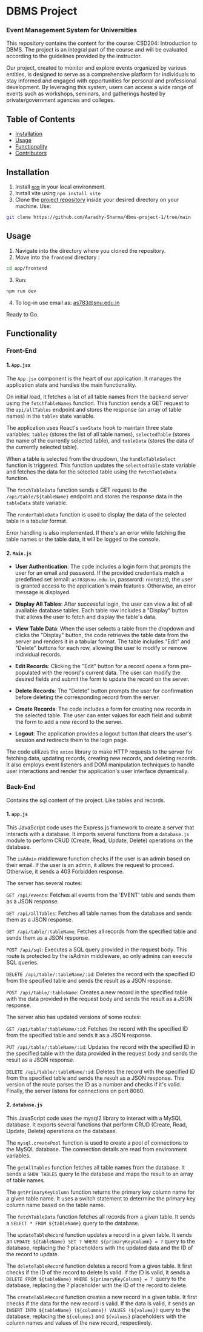 # DBMS Project
### Event Management System for Universities
This repository contains the content for the course: CSD204: Introduction to DBMS. The project is an integral part of the course and will be evaluated according to the guidelines provided by the instructor.

Our project, created to monitor and explore events organized by various entities, is designed to serve as a comprehensive platform for individuals to stay informed and engaged with opportunities for personal and professional development. By leveraging this system, users can access a wide range of events such as workshops, seminars, and gatherings hosted by private/government agencies and colleges.

## Table of Contents
- [Installation](#installation)
- [Usage](#usage)
- [Functionality](#functionality)
- [Contributors](#contributors)

## Installation

1. Install [`npm`]((https://docs.npmjs.com/downloading-and-installing-node-js-and-npm)) in your local environment.    
2. Install vite using ```npm install vite```
3. Clone the [project repository](https://github.com/Aaradhy-Sharma/dbms-project-1/tree/main) inside your desired directory on your machine. Use:

```bash
git clone https://github.com/Aaradhy-Sharma/dbms-project-1/tree/main
```

## Usage

1. Navigate into the directory where you cloned the repository.
2. Move into the `frontend` directory :
```bash
cd app/frontend
```
3. Run:
```bash
npm run dev
```
4. To log-in use email as: as783@snu.edu.in

Ready to Go.

## Functionality

### Front-End
#### 1. `App.jsx`

The `App.jsx` component is the heart of our application. It manages the application state and handles the main functionality.

On initial load, it fetches a list of all table names from the backend server using the `fetchTableNames` function. This function sends a GET request to the `api/allTables` endpoint and stores the response (an array of table names) in the `tables` state variable.

The application uses React's `useState` hook to maintain three state variables: `tables` (stores the list of all table names), `selectedTable` (stores the name of the currently selected table), and `tableData` (stores the data of the currently selected table).

When a table is selected from the dropdown, the `handleTableSelect` function is triggered. This function updates the `selectedTable` state variable and fetches the data for the selected table using the `fetchTableData` function.

The `fetchTableData` function sends a GET request to the `/api/table/${tableName}` endpoint and stores the response data in the `tableData` state variable.

The `renderTableData` function is used to display the data of the selected table in a tabular format.

Error handling is also implemented. If there's an error while fetching the table names or the table data, it will be logged to the console.

#### 2. `Main.js`


- **User Authentication**: The code includes a login form that prompts the user for an email and password. If the provided credentials match a predefined set (email: `as783@snu.edu.in`, password: `root@123`), the user is granted access to the application's main features. Otherwise, an error message is displayed.

- **Display All Tables**: After successful login, the user can view a list of all available database tables. Each table row includes a "Display" button that allows the user to fetch and display the table's data.

- **View Table Data**: When the user selects a table from the dropdown and clicks the "Display" button, the code retrieves the table data from the server and renders it in a tabular format. The table includes "Edit" and "Delete" buttons for each row, allowing the user to modify or remove individual records.

- **Edit Records**: Clicking the "Edit" button for a record opens a form pre-populated with the record's current data. The user can modify the desired fields and submit the form to update the record on the server.

- **Delete Records**: The "Delete" button prompts the user for confirmation before deleting the corresponding record from the server.

- **Create Records**: The code includes a form for creating new records in the selected table. The user can enter values for each field and submit the form to add a new record to the server.

- **Logout**: The application provides a logout button that clears the user's session and redirects them to the login page.

The code utilizes the `axios` library to make HTTP requests to the server for fetching data, updating records, creating new records, and deleting records. It also employs event listeners and DOM manipulation techniques to handle user interactions and render the application's user interface dynamically.


### Back-End

Contains the sql content of the project. Like tables and records.

#### 1. `app.js`
This JavaScript code uses the Express.js framework to create a server that interacts with a database. It imports several functions from a `database.js` module to perform CRUD (Create, Read, Update, Delete) operations on the database.

The `isAdmin` middleware function checks if the user is an admin based on their email. If the user is an admin, it allows the request to proceed. Otherwise, it sends a 403 Forbidden response.

The server has several routes:

`GET /api/events`: Fetches all events from the 'EVENT' table and sends them as a JSON response.

`GET /api/allTables`: Fetches all table names from the database and sends them as a JSON response.

`GET /api/table/:tableName`: Fetches all records from the specified table and sends them as a JSON response.

`POST /api/sql`: Executes a SQL query provided in the request body. This route is protected by the isAdmin middleware, so only admins can execute SQL queries.

`DELETE /api/table/:tableName/:id`: Deletes the record with the specified ID from the specified table and sends the result as a JSON response.

`POST /api/table/:tableName`: Creates a new record in the specified table with the data provided in the request body and sends the result as a JSON response.

The server also has updated versions of some routes:

`GET /api/table/:tableName/:id`: Fetches the record with the specified ID from the specified table and sends it as a JSON response.

`PUT /api/table/:tableName/:id`: Updates the record with the specified ID in the specified table with the data provided in the request body and sends the result as a JSON response.

`DELETE /api/table/:tableName/:id`: Deletes the record with the specified ID from the specified table and sends the result as a JSON response. This version of the route parses the ID as a number and checks if it's valid.
Finally, the server listens for connections on port 8080.

#### 2. `database.js`

This JavaScript code uses the mysql2 library to interact with a MySQL database. It exports several functions that perform CRUD (Create, Read, Update, Delete) operations on the database.

The `mysql.createPool` function is used to create a pool of connections to the MySQL database. The connection details are read from environment variables.

The `getAllTables` function fetches all table names from the database. It sends a `SHOW TABLES` query to the database and maps the result to an array of table names.

The `getPrimaryKeyColumn` function returns the primary key column name for a given table name. It uses a switch statement to determine the primary key column name based on the table name.

The `fetchTableData` function fetches all records from a given table. It sends a `SELECT * FROM ${tableName}` query to the database.

The `updateTableRecord` function updates a record in a given table. It sends an `UPDATE ${tableName} SET ? WHERE ${primaryKeyColumn} = ?` query to the database, replacing the ? placeholders with the updated data and the ID of the record to update.

The `deleteTableRecord` function deletes a record from a given table. It first checks if the ID of the record to delete is valid. If the ID is valid, it sends a `DELETE FROM ${tableName} WHERE ${primaryKeyColumn} = ? `query to the database, replacing the ? placeholder with the ID of the record to delete.

The `createTableRecord` function creates a new record in a given table. It first checks if the data for the new record is valid. If the data is valid, it sends an `INSERT INTO ${tableName} (${columns}) VALUES (${values})` query to the database, replacing the `${columns}` and `${values}` placeholders with the column names and values of the new record, respectively.